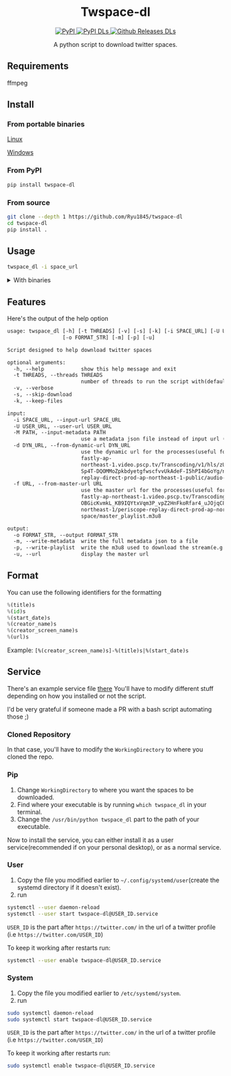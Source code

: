 <!-- markdownlint-disable MD033 MD041 -->

<div align="center">
  <h1 id="twspace-dl">Twspace-dl</h1>
  <p>
    <a href="https://pypi.org/project/twspace-dl/">
      <img src="https://img.shields.io/pypi/v/twspace-dl?style=for-the-badge" alt="PyPI">
    </a>
    <a href="https://pypi.org/project/twspace-dl/">
      <img src="https://img.shields.io/pypi/dm/twspace-dl?label=DOWNLOADS%20%28PYPI%29&amp;style=for-the-badge" alt="PyPI DLs">
    </a>
    <a href="https://github.com/Ryu1845/twspace-dl/releases">
      <img src="https://img.shields.io/github/downloads/Ryu1845/twspace-dl/total?label=DOWNLOADS%20%28GITHUB%29&amp;style=for-the-badge" alt="Github Releases DLs">
    </a>
  </p>
  <p>A python script to download twitter spaces.</p>
</div>

## Requirements

ffmpeg

## Install

### From portable binaries

[Linux](https://github.com/Ryu1845/twspace-dl/releases/latest/download/twspace_dl.bin)

[Windows](https://github.com/Ryu1845/twspace-dl/releases/latest/download/twspace_dl.exe)

### From PyPI

```bash
pip install twspace-dl
```

### From source

```bash
git clone --depth 1 https://github.com/Ryu1845/twspace-dl
cd twspace-dl
pip install .
```

## Usage

```bash
twspace_dl -i space_url
```

<details>
<summary>With binaries</summary>

### Windows

```bash
.\twspace_dl.exe -i space_url
```

### Linux

```bash
./twspace_dl.bin -i space_url
```

</details>

## Features

Here's the output of the help option

```txt
usage: twspace_dl [-h] [-t THREADS] [-v] [-s] [-k] [-i SPACE_URL] [-U USER_URL] [-M PATH] [-d DYN_URL] [-f URL]
                  [-o FORMAT_STR] [-m] [-p] [-u]

Script designed to help download twitter spaces

optional arguments:
  -h, --help            show this help message and exit
  -t THREADS, --threads THREADS
                        number of threads to run the script with(default with max)
  -v, --verbose
  -s, --skip-download
  -k, --keep-files

input:
  -i SPACE_URL, --input-url SPACE_URL
  -U USER_URL, --user-url USER_URL
  -M PATH, --input-metadata PATH
                        use a metadata json file instead of input url (useful for very old ended spaces)
  -d DYN_URL, --from-dynamic-url DYN_URL
                        use the dynamic url for the processes(useful for ended spaces) example: https://prod-
                        fastly-ap-
                        northeast-1.video.pscp.tv/Transcoding/v1/hls/zUUpEgiM0M18jCGxo2eSZs99p49hfyFQr1l4cdze-
                        Sp4T-DQOMMoZpkbdyetgfwscfvvUkAdeF-I5hPI4bGoYg/non_transcode/ap-northeast-1/periscope-
                        replay-direct-prod-ap-northeast-1-public/audio-space/dynamic_playlist.m3u8?type=live
  -f URL, --from-master-url URL
                        use the master url for the processes(useful for ended spaces) example: https://prod-
                        fastly-ap-northeast-1.video.pscp.tv/Transcoding/v1/hls/YRSsw6_P5xUZHMualK5-ihvePR6o4QmoZV
                        OBGicKvmkL_KB9IQYtxVqm3P_vpZ2HnFkoRfar4_uJOjqC8OCo5A/non_transcode/ap-
                        northeast-1/periscope-replay-direct-prod-ap-northeast-1-public/audio-
                        space/master_playlist.m3u8

output:
  -o FORMAT_STR, --output FORMAT_STR
  -m, --write-metadata  write the full metadata json to a file
  -p, --write-playlist  write the m3u8 used to download the stream(e.g. if you want to use another downloader)
  -u, --url             display the master url
```

## Format

You can use the following identifiers for the formatting

```python
%(title)s
%(id)s
%(start_date)s
%(creator_name)s
%(creator_screen_name)s
%(url)s
```

Example: `[%(creator_screen_name)s]-%(title)s|%(start_date)s`

## Service

There's an example service file [there](https://github.com/Ryu1845/twspace-dl/blob/main/twspace-dl@.service)
You'll have to modify different stuff depending on how you installed or not the script.

I'd be very grateful if someone made a PR with a bash script automating those ;)

### Cloned Repository

In that case, you'll have to modify the `WorkingDirectory` to where you cloned the repo.

### Pip

1. Change `WorkingDirectory` to where you want the spaces to be downloaded.
2. Find where your executable is by running `which twspace_dl` in your terminal.
3. Change the `/usr/bin/python twspace_dl` part to the path of your executable.

Now to install the service, you can either install it as a user service(recommended if on your personal desktop), or as a normal service.

### User

1. Copy the file you modified earlier to `~/.config/systemd/user`(create the systemd directory if it doesn't exist).
2. run

``` bash
systemctl --user daemon-reload
systemctl --user start twspace-dl@USER_ID.service
```

`USER_ID` is the part after `https://twitter.com/` in the url of a twitter profile (i.e `https://twitter.com/USER_ID`)

To keep it working after restarts run:

``` bash
systemctl --user enable twspace-dl@USER_ID.service
```

### System

1. Copy the file you modified earlier to `/etc/systemd/system`.
2. run

``` bash
sudo systemctl daemon-reload
sudo systemctl start twspace-dl@USER_ID.service
```

`USER_ID` is the part after `https://twitter.com/` in the url of a twitter profile (i.e `https://twitter.com/USER_ID`)

To keep it working after restarts run:

``` bash
sudo systemctl enable twspace-dl@USER_ID.service
```
